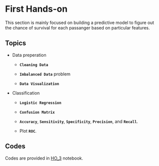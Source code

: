 # First Hands-on

This section is mainly focused on building a predictive model to figure out the chance of survival for each passanger based on particular features.

## Topics

* Data preperation
    
    - **`Cleaning Data`**

    - **`Imbalanced Data`** problem

    - **`Data Visualization`**

* Classification
    
    -   **`Logistic Regression`**

    -   **`Confusion Matrix`**

    -   **`Accuracy`**, **`Sensitivity`**, **`Specificity`**, **`Precision`**, and **`Recall`**.

    -   Plot **`ROC`**.



## Codes

Codes are provided in [HO_3](https://github.com/ARokni/Machine-Learning/blob/main/Hands-On/3/Ho_3.ipynb) notebook.
